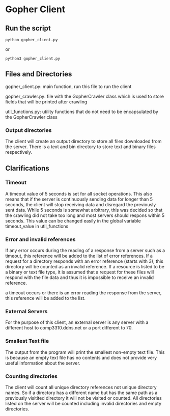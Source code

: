 # Gopher Client

## Run the script 
    python gopher_client.py
or

    python3 gopher_client.py

## Files and Directories 
gopher_client.py: main function, run this file to run the client

gopher_crawler.py: file with the GopherCrawler class which is used to store fields that will be printed after crawling

util_functions.py: utility functions that do not need to be encapsulated by the GopherCrawler class 

### Output directories
The client will create an output directory to store all files downloaded from the server. There is a text and bin directory to store text and binary files respectively.



## Clarifications
### Timeout  
A timeout value of 5 seconds is set for all socket operations. This also means that if the server is continuously sending data for longer than 5 seconds, the client will stop receiving data and disregard the previously sent data. While 5 seconds is somewhat arbitrary, this was decided so that the crawling did not take too long and most servers should respons within 5 seconds. This value can be changed easily in the global variable timeout_value in util_functions

### Error and invalid references 
If any error occurs during the reading of a response from a server such as a timeout, this reference will be added to the list of error references. 
If a request for a directory responds with an error reference (starts with 3), this directory will be counted as an invalid reference. If a resource is listed to be a binary or text file type, it is assumed that a request for these files will respond with the file data and thus it is impossible to receive an invalid reference. 

a timeout occurs or there is an error reading the response from the server, this reference will be added to the list. 

### External Servers 
For the purpose of this client, an external server is any server with a different host to comp3310.ddns.net or a port different to 70.

### Smallest Text file 
The output from the program will print the smallest non-empty text file. This is because an empty text file has no contents and does not provide very useful information about the server. 

### Counting directories
The client will count all unique directory references not unique directory names. So if a directory has a different name but has the same path as a previously visitited directory it will not be visited or counted. All directories listed on the server will be counted including invalid directories and empty directories. 